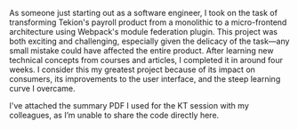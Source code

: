 As someone just starting out as a software engineer, I took on the task of transforming Tekion's payroll product from a monolithic to a micro-frontend architecture using Webpack's module federation plugin. This project was both exciting and challenging, especially given the delicacy of the task—any small mistake could have affected the entire product. After learning new technical concepts from courses and articles, I completed it in around four weeks. I consider this my greatest project because of its impact on consumers, its improvements to the user interface, and the steep learning curve I overcame.

I've attached the summary PDF I used for the KT session with my colleagues, as I’m unable to share the code directly here.
